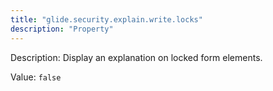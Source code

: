 ```yaml
---
title: "glide.security.explain.write.locks"
description: "Property"
---
```


Description: Display an explanation on locked form elements.

Value: `false`